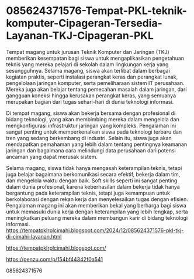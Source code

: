 # 085624371576-Tempat-PKL-teknik-komputer-Cipageran-Tersedia-Layanan-TKJ-Cipageran-PKL
Tempat magang untuk jurusan Teknik Komputer dan Jaringan (TKJ) memberikan kesempatan bagi siswa untuk mengaplikasikan pengetahuan teknis yang mereka pelajari di sekolah dalam lingkungan kerja yang sesungguhnya. Selama magang, siswa akan terlibat dalam berbagai kegiatan praktis, seperti instalasi perangkat keras dan perangkat lunak, pengelolaan jaringan komputer, serta pemeliharaan sistem IT perusahaan. Mereka juga akan belajar tentang pemecahan masalah dalam jaringan, dari gangguan koneksi hingga kerusakan perangkat keras, yang semuanya merupakan bagian dari tugas sehari-hari di dunia teknologi informasi.

Di tempat magang, siswa akan bekerja bersama dengan profesional di bidang teknologi, yang akan membimbing mereka dalam mengelola dan mengkonfigurasi infrastruktur jaringan yang kompleks. Pengalaman ini sangat penting untuk memperkenalkan siswa pada teknologi terbaru dan tren yang sedang berkembang di industri. Selain itu, siswa juga akan mendapatkan pemahaman yang lebih dalam tentang pentingnya keamanan jaringan dan bagaimana cara melindungi data perusahaan dari potensi ancaman yang dapat merusak sistem.

Selama magang, siswa tidak hanya mengasah keterampilan teknis, tetapi juga belajar bagaimana berkomunikasi secara efektif, bekerja dalam tim, dan mengelola waktu dengan baik. Soft skills seperti ini sangat penting dalam dunia profesional, karena keberhasilan dalam bekerja tidak hanya bergantung pada keterampilan teknis, tetapi juga kemampuan untuk berkolaborasi dengan rekan kerja dan menyelesaikan tugas dengan efisien. Pengalaman magang ini akan memberikan bekal yang berharga bagi siswa untuk memasuki dunia kerja dengan keterampilan yang lebih lengkap, serta meningkatkan peluang mereka dalam membangun karir di bidang teknologi informasi.
https://tempatpklrplcimahi.blogspot.com/2024/12/085624371576-pkl-tkj-di-cimahi-layanan.html

https://tempatpklrplcimahi.blogspot.com/

https://penzu.com/p/154bf44342f0a541

085624371576

